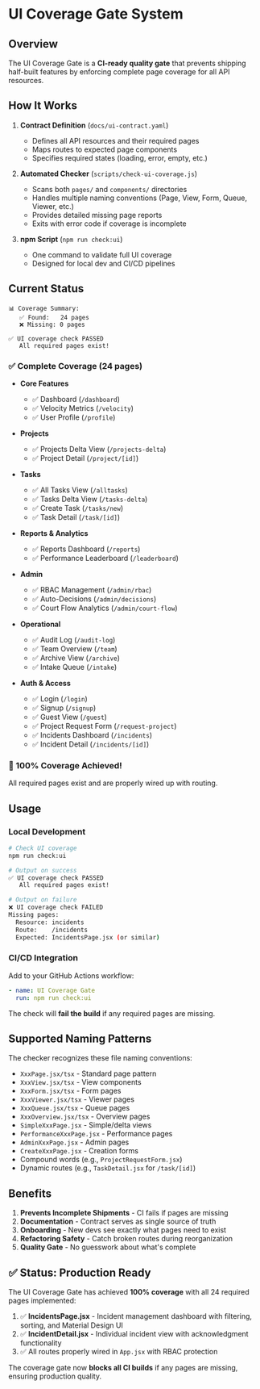 # UI Coverage Gate System

## Overview

The UI Coverage Gate is a **CI-ready quality gate** that prevents shipping half-built features by enforcing complete page coverage for all API resources.

## How It Works

1. **Contract Definition** (`docs/ui-contract.yaml`)
   - Defines all API resources and their required pages
   - Maps routes to expected page components
   - Specifies required states (loading, error, empty, etc.)

2. **Automated Checker** (`scripts/check-ui-coverage.js`)
   - Scans both `pages/` and `components/` directories
   - Handles multiple naming conventions (Page, View, Form, Queue, Viewer, etc.)
   - Provides detailed missing page reports
   - Exits with error code if coverage is incomplete

3. **npm Script** (`npm run check:ui`)
   - One command to validate full UI coverage
   - Designed for local dev and CI/CD pipelines

## Current Status

```
📊 Coverage Summary:
   ✅ Found:   24 pages
   ❌ Missing: 0 pages

✅ UI coverage check PASSED
   All required pages exist!
```

### ✅ Complete Coverage (24 pages)

- **Core Features**
  - ✅ Dashboard (`/dashboard`)
  - ✅ Velocity Metrics (`/velocity`)
  - ✅ User Profile (`/profile`)
  
- **Projects**
  - ✅ Projects Delta View (`/projects-delta`)
  - ✅ Project Detail (`/project/[id]`)
  
- **Tasks**
  - ✅ All Tasks View (`/alltasks`)
  - ✅ Tasks Delta View (`/tasks-delta`)
  - ✅ Create Task (`/tasks/new`)
  - ✅ Task Detail (`/task/[id]`)
  
- **Reports & Analytics**
  - ✅ Reports Dashboard (`/reports`)
  - ✅ Performance Leaderboard (`/leaderboard`)
  
- **Admin**
  - ✅ RBAC Management (`/admin/rbac`)
  - ✅ Auto-Decisions (`/admin/decisions`)
  - ✅ Court Flow Analytics (`/admin/court-flow`)
  
- **Operational**
  - ✅ Audit Log (`/audit-log`)
  - ✅ Team Overview (`/team`)
  - ✅ Archive View (`/archive`)
  - ✅ Intake Queue (`/intake`)
  
- **Auth & Access**
  - ✅ Login (`/login`)
  - ✅ Signup (`/signup`)
  - ✅ Guest View (`/guest`)
  - ✅ Project Request Form (`/request-project`)
  - ✅ Incidents Dashboard (`/incidents`)
  - ✅ Incident Detail (`/incidents/[id]`)

### 🎉 100% Coverage Achieved!

All required pages exist and are properly wired up with routing.

## Usage

### Local Development

```bash
# Check UI coverage
npm run check:ui

# Output on success
✅ UI coverage check PASSED
   All required pages exist!

# Output on failure
❌ UI coverage check FAILED
Missing pages:
  Resource: incidents
  Route:    /incidents
  Expected: IncidentsPage.jsx (or similar)
```

### CI/CD Integration

Add to your GitHub Actions workflow:

```yaml
- name: UI Coverage Gate
  run: npm run check:ui
```

The check will **fail the build** if any required pages are missing.

## Supported Naming Patterns

The checker recognizes these file naming conventions:

- `XxxPage.jsx/tsx` - Standard page pattern
- `XxxView.jsx/tsx` - View components
- `XxxForm.jsx/tsx` - Form pages
- `XxxViewer.jsx/tsx` - Viewer pages
- `XxxQueue.jsx/tsx` - Queue pages
- `XxxOverview.jsx/tsx` - Overview pages
- `SimpleXxxPage.jsx` - Simple/delta views
- `PerformanceXxxPage.jsx` - Performance pages
- `AdminXxxPage.jsx` - Admin pages
- `CreateXxxPage.jsx` - Creation forms
- Compound words (e.g., `ProjectRequestForm.jsx`)
- Dynamic routes (e.g., `TaskDetail.jsx` for `/task/[id]`)

## Benefits

1. **Prevents Incomplete Shipments** - CI fails if pages are missing
2. **Documentation** - Contract serves as single source of truth
3. **Onboarding** - New devs see exactly what pages need to exist
4. **Refactoring Safety** - Catch broken routes during reorganization
5. **Quality Gate** - No guesswork about what's complete

## ✅ Status: Production Ready

The UI Coverage Gate has achieved **100% coverage** with all 24 required pages implemented:

1. ✅ **IncidentsPage.jsx** - Incident management dashboard with filtering, sorting, and Material Design UI
2. ✅ **IncidentDetail.jsx** - Individual incident view with acknowledgment functionality
3. ✅ All routes properly wired in `App.jsx` with RBAC protection

The coverage gate now **blocks all CI builds** if any pages are missing, ensuring production quality.
